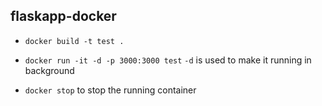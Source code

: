 ## flaskapp-docker

* ```docker build -t test .```

* ```docker run -it -d -p 3000:3000 test```
```-d``` is used to make it running in background

* ```docker stop``` to stop the running container 
